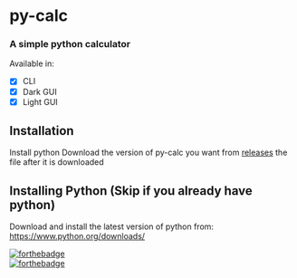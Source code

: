 # py-calc   
### A simple python calculator   
Available in:   
- [x] CLI
- [x] Dark GUI
- [x] Light GUI   
## Installation   
Install python
Download the version of py-calc you want from [releases](https://github.com/1to5pc/py-calc/releases)
 the file after it is downloaded

## Installing Python (Skip if you already have python)
Download and install the latest version of python from:   
https://www.python.org/downloads/

[![forthebadge](https://forthebadge.com/images/badges/made-with-python.svg)](https://forthebadge.com)   
[![forthebadge](https://forthebadge.com/images/badges/open-source.svg)](https://forthebadge.com)
